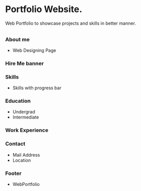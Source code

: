 # Portfolio Website.
Web Portfolio to showcase projects and skills in better manner. 




###### 
### About me
* Web Designing Page

### Hire Me banner
### Skills
* Skills with progress bar
### Education
* Undergrad
* Intermediate
### Work Experience
### Contact
* Mail Address
* Location

### Footer
* WebPortfolio
